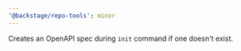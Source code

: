 ```yaml
---
'@backstage/repo-tools': minor
---
```


Creates an OpenAPI spec during `init` command if one doesn't exist.
